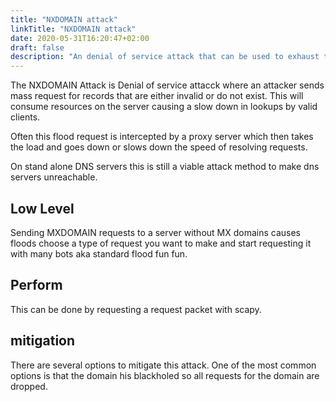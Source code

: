 ```yaml
---
title: "NXDOMAIN attack"
linkTitle: "NXDOMAIN attack"
date: 2020-05-31T16:20:47+02:00
draft: false
description: "An denial of service attack that can be used to exhaust the resources on the DNS server." 
---
```

The NXDOMAIN Attack is  Denial of service attacck where an attacker sends mass request for records that are either invalid or do not exist. This will consume resources on the server causing a slow down in lookups by valid clients. 

Often this flood request is intercepted by a proxy server which then takes the load and goes down or slows down the speed of resolving requests.

On stand alone DNS servers this is still a viable attack method to make dns servers unreachable. 

## Low Level

Sending MXDOMAIN requests to a server without MX domains causes floods choose a type of request you want to make and start requesting it with many bots aka standard flood fun fun. 

## Perform
This can be done by requesting a request packet with scapy.

## mitigation 
There are several options to mitigate this attack. One of the most common options is that the domain his blackholed so all requests for the domain are dropped. 

